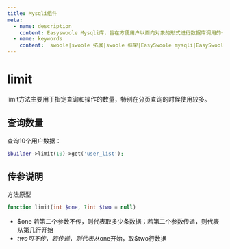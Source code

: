 ```yaml
---
title: Mysqli组件
meta:
  - name: description
    content: Easyswoole Mysqli库，旨在方便用户以面向对象的形式进行数据库调用的一个库。并且为Orm组件等高级用法提供了基础支持
  - name: keywords
    content:  swoole|swoole 拓展|swoole 框架|EasySwoole mysqli|EasySwoole ORM|Swoole mysqli协程客户端|swoole ORM
---
```

# limit

limit方法主要用于指定查询和操作的数量，特别在分页查询的时候使用较多。

## 查询数量

查询10个用户数据：

```php
$builder->limit(10)->get('user_list');
```

## 传参说明

方法原型
```php
function limit(int $one, ?int $two = null)
```

- $one 若第二个参数不传，则代表取多少条数据；若第二个参数传递，则代表从第几行开始
- $two 可不传，若传递，则代表从$one开始，取$two行数据
